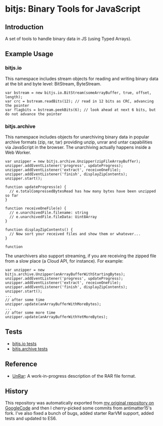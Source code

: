 # bitjs: Binary Tools for JavaScript

## Introduction

A set of tools to handle binary data in JS (using Typed Arrays).

## Example Usage

### bitjs.io

This namespace includes stream objects for reading and writing binary data at the bit and byte level: BitStream, ByteStream.

```
var bstream = new bitjs.io.BitStream(someArrayBuffer, true, offset, length);
var crc = bstream.readBits(12); // read in 12 bits as CRC, advancing the pointer
var flagbits = bstream.peekBits(6); // look ahead at next 6 bits, but do not advance the pointer
```

### bitjs.archive

This namespace includes objects for unarchiving binary data in popular archive formats (zip, rar, tar) providing unzip, unrar and untar capabilities via JavaScript in the browser. The unarchiving actually happens inside a Web Worker.

```
var unzipper = new bitjs.archive.Unzipper(zipFileArrayBuffer);
unzipper.addEventListener('progress', updateProgress);
unzipper.addEventListener('extract', receiveOneFile);
unzipper.addEventListener('finish', displayZipContents);
unzipper.start();

function updateProgress(e) {
  // e.totalCompressedBytesRead has how many bytes have been unzipped so far
}

function receiveOneFile(e) {
  // e.unarchivedFile.filename: string
  // e.unarchivedFile.fileData: Uint8Array
}

function displayZipContents() {
  // Now sort your received files and show them or whatever...
}

function 
```

The unarchivers also support streaming, if you are receiving the zipped file from a slow place (a Cloud API, for instance).  For example:

```
var unzipper = new bitjs.archive.Unzipper(anArrayBufferWithStartingBytes);
unzipper.addEventListener('progress', updateProgress);
unzipper.addEventListener('extract', receiveOneFile);
unzipper.addEventListener('finish', displayZipContents);
unzipper.start();
...
// after some time
unzipper.update(anArrayBufferWithMoreBytes);
...
// after some more time
unzipper.update(anArrayBufferWithYetMoreBytes);
```

## Tests

* [bitjs.io tests](https://codedread.github.io/bitjs/tests/io-test.html)
* [bitjs.archive tests](https://codedread.github.io/bitjs/tests/archive-test.html)

## Reference

* [UnRar](http://codedread.github.io/bitjs/docs/unrar.html): A work-in-progress description of the RAR file format.

## History

This repository was automatically exported from [my original repository on GoogleCode](https://code.google.com/p/bitjs) and then I cherry-picked some commits from antimatter15's fork.  I've also fixed a bunch of bugs, added starter RarVM support, added tests and updated to ES6.
